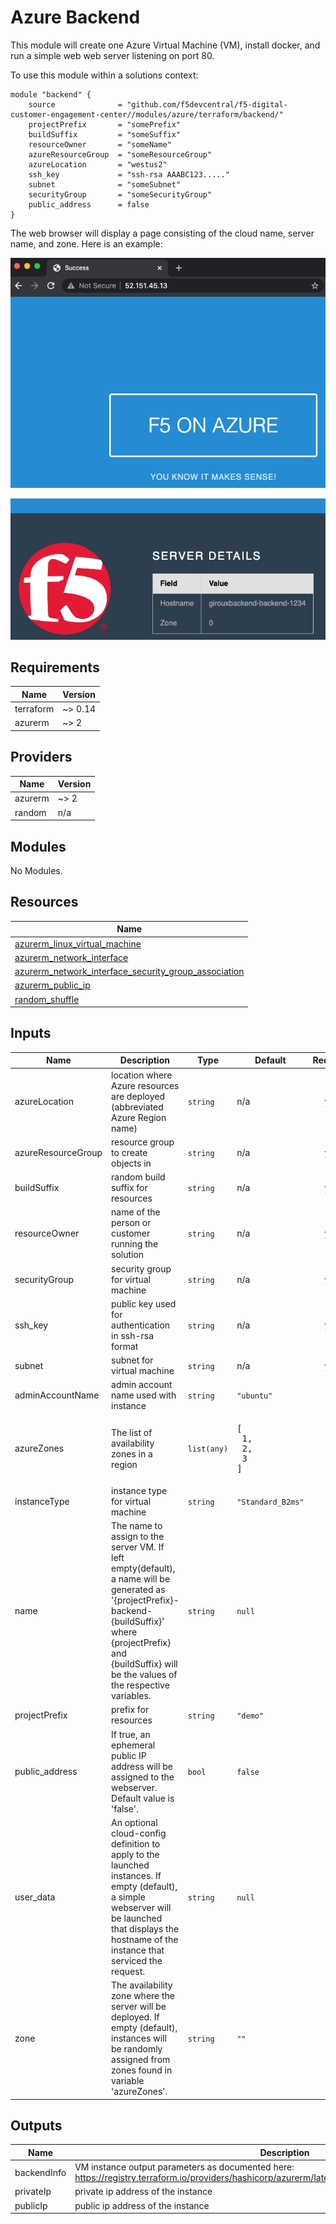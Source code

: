 # Azure Backend

This module will create one Azure Virtual Machine (VM), install docker, and run a simple web web server listening on port 80.

To use this module within a solutions context:

```hcl
module "backend" {
    source              = "github.com/f5devcentral/f5-digital-customer-engagement-center//modules/azure/terraform/backend/"
    projectPrefix       = "somePrefix"
    buildSuffix         = "someSuffix"
    resourceOwner       = "someName"
    azureResourceGroup  = "someResourceGroup"
    azureLocation       = "westus2"
    ssh_key             = "ssh-rsa AAABC123....."
    subnet              = "someSubnet"
    securityGroup       = "someSecurityGroup"
    public_address      = false
}
```

The web browser will display a page consisting of the cloud name, server name, and zone. Here is an example:

![webapp1.png](images/webapp1.png)

![webapp2.png](images/webapp2.png)

<!-- markdownlint-disable no-inline-html -->
<!-- BEGINNING OF PRE-COMMIT-TERRAFORM DOCS HOOK -->
## Requirements

| Name | Version |
|------|---------|
| terraform | ~> 0.14 |
| azurerm | ~> 2 |

## Providers

| Name | Version |
|------|---------|
| azurerm | ~> 2 |
| random | n/a |

## Modules

No Modules.

## Resources

| Name |
|------|
| [azurerm_linux_virtual_machine](https://registry.terraform.io/providers/hashicorp/azurerm/latest/docs/resources/linux_virtual_machine) |
| [azurerm_network_interface](https://registry.terraform.io/providers/hashicorp/azurerm/latest/docs/resources/network_interface) |
| [azurerm_network_interface_security_group_association](https://registry.terraform.io/providers/hashicorp/azurerm/latest/docs/resources/network_interface_security_group_association) |
| [azurerm_public_ip](https://registry.terraform.io/providers/hashicorp/azurerm/latest/docs/resources/public_ip) |
| [random_shuffle](https://registry.terraform.io/providers/hashicorp/random/latest/docs/resources/shuffle) |

## Inputs

| Name | Description | Type | Default | Required |
|------|-------------|------|---------|:--------:|
| azureLocation | location where Azure resources are deployed (abbreviated Azure Region name) | `string` | n/a | yes |
| azureResourceGroup | resource group to create objects in | `string` | n/a | yes |
| buildSuffix | random build suffix for resources | `string` | n/a | yes |
| resourceOwner | name of the person or customer running the solution | `string` | n/a | yes |
| securityGroup | security group for virtual machine | `string` | n/a | yes |
| ssh\_key | public key used for authentication in ssh-rsa format | `string` | n/a | yes |
| subnet | subnet for virtual machine | `string` | n/a | yes |
| adminAccountName | admin account name used with instance | `string` | `"ubuntu"` | no |
| azureZones | The list of availability zones in a region | `list(any)` | <pre>[<br>  1,<br>  2,<br>  3<br>]</pre> | no |
| instanceType | instance type for virtual machine | `string` | `"Standard_B2ms"` | no |
| name | The name to assign to the server VM. If left empty(default), a name will be generated as '{projectPrefix}-backend-{buildSuffix}' where {projectPrefix} and {buildSuffix} will be the values of the respective variables. | `string` | `null` | no |
| projectPrefix | prefix for resources | `string` | `"demo"` | no |
| public\_address | If true, an ephemeral public IP address will be assigned to the webserver. Default value is 'false'. | `bool` | `false` | no |
| user\_data | An optional cloud-config definition to apply to the launched instances. If empty (default), a simple webserver will be launched that displays the hostname of the instance that serviced the request. | `string` | `null` | no |
| zone | The availability zone where the server will be deployed. If empty (default), instances will be randomly assigned from zones found in variable 'azureZones'. | `string` | `""` | no |

## Outputs

| Name | Description |
|------|-------------|
| backendInfo | VM instance output parameters as documented here: https://registry.terraform.io/providers/hashicorp/azurerm/latest/docs/resources/linux_virtual_machine |
| privateIp | private ip address of the instance |
| publicIp | public ip address of the instance |
<!-- END OF PRE-COMMIT-TERRAFORM DOCS HOOK -->
<!-- markdownlint-enable no-inline-html -->
